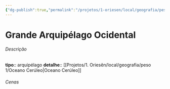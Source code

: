 ```yaml
---
{"dg-publish":true,"permalink":"/projetos/1-oriesen/local/geografia/peso-2/grande-arquipelago-ocidental/","dgHomeLink":true,"dgPassFrontmatter":false}
---
```



# Grande Arquipélago Ocidental

###### Descrição
**tipo**:: arquipélago
**detalhe**:: [[Projetos/1. Oriesên/local/geografia/peso 1/Oceano Cerúleo|Oceano Cerúleo]]


###### Cenas

